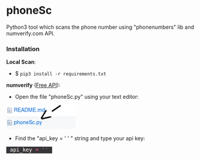 # phoneSc
Python3 tool which scans the phone number using "phonenumbers" lib and numverify.com API.

### Installation
**Local Scan**:

- $ ```pip3 install -r requirements.txt```

**numverify** ([Free API](https://numverify.com/signup?plan=17)):

- Open the file "phoneSc.py" using your text editor:

![File](/screenshots/nvinstallation.png)

- Find the "api_key = ' ' " string and type your api key:

![API Variable](/screenshots/nvapi.png)
